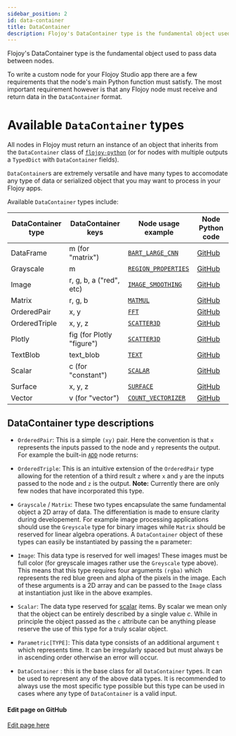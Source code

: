 ```yaml
---
sidebar_position: 2
id: data-container
title: DataContainer
description: Flojoy's DataContainer type is the fundamental object used to pass data between nodes.
---
```


Flojoy's DataContainer type is the fundamental object used to pass data between nodes.

To write a custom node for your Flojoy Studio app there are a few requirements that the node's main Python function must satisfy. The most important requirement however is that any Flojoy node must receive and return data in the `DataContainer` format.

# Available `DataContainer` types

All nodes in Flojoy must return an instance of an object that inherits from the `DataContainer` class of [`flojoy-python`](https://github.com/flojoy-ai/python/blob/main/flojoy/data_container.py) (or for nodes with multiple outputs a `TypedDict` with `DataContainer` fields).

`DataContainer`s are extremely versatile and have many types to accomodate any type of data or serialized object that you may want to process in your Flojoy apps. 

Available `DataContainer` types include:

| DataContainer type | DataContainer keys        | Node usage example                                                                                   | Node Python code |
| ------------------ | ------------------------- | ---------------------------------------------------------------------------------------------------- | ---------------- |
| DataFrame          | m (for "matrix")          | [`BART_LARGE_CNN`](https://docs.flojoy.ai/nodes/AI_ML/TEXT_SUMMARIZATION/BART_LARGE_CNN/)            | [GitHub](https://tinyurl.com/2apvt2md) |
| Grayscale          | m                         | [`REGION_PROPERTIES`](https://docs.flojoy.ai/nodes/TRANSFORMERS/IMAGE_PROCESSING/REGION_PROPERTIES/) | [GitHub](https://tinyurl.com/32ap6ze8) |
| Image              | r, g, b, a ("red", etc)   | [`IMAGE_SMOOTHING`](https://docs.flojoy.ai/nodes/TRANSFORMERS/IMAGE_PROCESSING/IMAGE_SMOOTHING/)     | [GitHub](https://tinyurl.com/23pdf7c2) |
| Matrix             | r, g, b                   | [`MATMUL`](https://docs.flojoy.ai/nodes/TRANSFORMERS/MATRIX_MANIPULATION/DOT_PRODUCT/)               | [GitHub](https://tinyurl.com/ye4th56j) |
| OrderedPair        | x, y                      | [`FFT`](https://docs.flojoy.ai/nodes/TRANSFORMERS/SIGNAL_PROCESSING/FFT/)                            | [GitHub](https://tinyurl.com/y8bwz75d) |
| OrderedTriple      | x, y, z                   | [`SCATTER3D`](https://docs.flojoy.ai/nodes/VISUALIZERS/PLOTLY/SCATTER3D/)                            | [GitHub](https://tinyurl.com/yw2bwdam) |
| Plotly             | fig (for Plotly "figure") | [`SCATTER3D`](https://docs.flojoy.ai/nodes/VISUALIZERS/PLOTLY/SCATTER3D/)                            | [GitHub](https://tinyurl.com/yw2bwdam) |
| TextBlob           | text_blob                 | [`TEXT`](https://docs.flojoy.ai/nodes/GENERATORS/SIMULATIONS/TEXT/)                                  | [GitHub](https://tinyurl.com/27cet69f) |
| Scalar             | c (for "constant")        | [`SCALAR`](https://docs.flojoy.ai/nodes/GENERATORS/SIMULATIONS/SCALAR/)                              | [GitHub](https://tinyurl.com/35wn2n6j) |
| Surface            | x, y, z                   | [`SURFACE`](https://docs.flojoy.ai/nodes/VISUALIZERS/PLOTLY/SURFACE3D/)                              | [GitHub](https://tinyurl.com/25vkyzkr) |
| Vector             | v (for "vector")          | [`COUNT_VECTORIZER`](http://localhost:3000/nodes/AI_ML/NLP/COUNT_VECTORIZER/)                        | [GitHub](https://tinyurl.com/49vy83cf) |

## DataContainer type descriptions

- `OrderedPair`: This is a simple `(xy)` pair. Here the convention is that `x` represents the inputs passed to the node and `y` represents the output. For example the built-in [`ADD`](/nodes/TRANSFORMERS/ARITHMETIC/ADD) node returns:

- `OrderedTriple`: This is an intuitive extension of the `OrderedPair` type allowing for the retention of a third result `z` where `x` and `y` are the inputs passed to the node and `z` is the output. **Note:** Currently there are only few nodes that have incorporated this type.

- `Grayscale` / `Matrix`: These two types encapsulate the same fundamental object a 2D array of data. The differentiation is made to ensure clarity during developement. For example image processing applications should use the `Greyscale` type for binary images while `Matrix` should be reserved for linear algebra operations. A `DataContainer` object of these types can easily be instantiated by passing the `m` parameter:

- `Image`: This data type is reserved for well images! These images must be full color (for greyscale images rather use the `Greyscale` type above). This means that this type requires four arguments `(rgba)` which represents the red blue green and alpha of the pixels in the image. Each of these arguments is a 2D array and can be passed to the `Image` class at instantiation just like in the above examples.

- `Scalar`: The data type reserved for [scalar](https://en.wikipedia.org/wiki/Scalar_processor#Scalar_data_type) items. By scalar we mean only that the object can be entirely described by a single value $c$. While in principle the object passed as the `c` attribute can be anything please reserve the use of this type for a truly scalar object.

- `Parametric[TYPE]`: This data type consists of an additional argument `t` which represents time. It can be irregularly spaced but must always be in ascending order otherwise an error will occur.

- `DataContainer` : this is the base class for all `DataContainer` types. It can be used to represent any of the above data types. It is recommended to always use the most specific type possible but this type can be used in cases where any type of `DataContainer` is a valid input.

<SectionBreak />

[//]: # (Edit page on GitHub)

#### Edit page on GitHub

[Edit page here](https://github.com/flojoy-ai/docs/blob/main/docs/custom-nodes/data-container.md)
